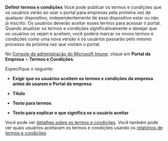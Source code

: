 **Definir termos e condições**
Você pode publicar os termos e condições que os usuários verão ao usar o portal para empresas pela primeira vez de qualquer dispositivo, independentemente de esse dispositivo estar ou não já inscrito. Os usuários deverão aceitar esses termos para acessar o portal. Quando atualizar os termos e condições significativamente e desejar que os usuários os vejam e aceitem, você poderá marcar os novos termos e condições como uma nova versão e os usuários passarão pelo mesmo processo da próxima vez que visitam o portal.

No [Console de administração do Microsoft Intune](http://manage.microsoft.com), clique em **Portal da Empresa** &gt; **Termos e Condições**.

Especifique o seguinte:

-   **Exigir que os usuários aceitem os termos e condições da empresa antes de usarem o Portal da empresa**

-   **Título**

-   **Texto para termos**

-   **Texto para explicar o que significa se o usuário aceitar**

Você pode ver [detalhes sobre os termos e condições](https://technet.microsoft.com/library/mt405893.aspx).  Você também pode ver quais usuários aceitaram os termos e condições usando os [relatórios de termos e condições](https://technet.microsoft.com/library/dn646977.aspx).



<!--HONumber=May16_HO1-->


